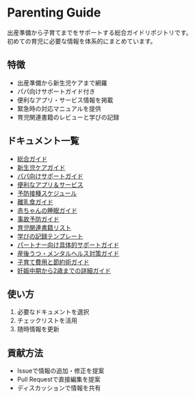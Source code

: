 # Parenting Guide

出産準備から子育てまでをサポートする総合ガイドリポジトリです。  
初めての育児に必要な情報を体系的にまとめています。

## 特徴
- 出産準備から新生児ケアまで網羅
- パパ向けサポートガイド付き
- 便利なアプリ・サービス情報を掲載
- 緊急時の対応マニュアルを提供
- 育児関連書籍のレビューと学びの記録

## ドキュメント一覧
- [総合ガイド](./docs/general_guide.md)
- [新生児ケアガイド](./checklists/newborn_care.md)
- [パパ向けサポートガイド](./docs/dad_support_guide.md)
- [便利なアプリ＆サービス](./resources/useful_apps_services.md)
- [予防接種スケジュール](./docs/vaccination_schedule.md)
- [離乳食ガイド](./docs/weaning_guide.md)
- [赤ちゃんの睡眠ガイド](./docs/baby_sleep_guide.md)
- [事故予防ガイド](./docs/accident_prevention.md)
- [育児関連書籍リスト](./books/book_list.md)
- [学びの記録テンプレート](./books/template.md)
- [パートナー向け具体的サポートガイド](./docs/partner_support_guide.md)
- [産後うつ・メンタルヘルス対策ガイド](./docs/mental_health_guide.md)
- [子育て費用と節約術ガイド](./docs/financial_planning.md)
- [妊娠中期から2歳までの詳細ガイド](./docs/pregnancy_to_toddler_guide.md)

## 使い方
1. 必要なドキュメントを選択
2. チェックリストを活用
3. 随時情報を更新

## 貢献方法
- Issueで情報の追加・修正を提案
- Pull Requestで直接編集を提案
- ディスカッションで情報を共有
